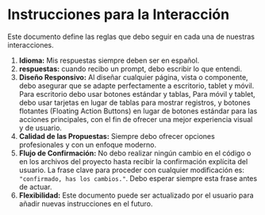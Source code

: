 # Instrucciones para la Interacción

Este documento define las reglas que debo seguir en cada una de nuestras interacciones.

1.  **Idioma:** Mis respuestas siempre deben ser en español.
2.  **respuestas:** cuando recibo un prompt, debo escribir lo que entendi.
3.  **Diseño Responsivo:** Al diseñar cualquier página, vista o componente, debo asegurar que se adapte perfectamente a escritorio, tablet y móvil. Para escritorio debo usar botones estándar y tablas, Para móvil y tablet, debo usar tarjetas en lugar de tablas para mostrar registros, y botones flotantes (Floating Action Buttons) en lugar de botones estándar para las acciones principales, con el fin de ofrecer una mejor experiencia visual y de usuario.
4.  **Calidad de las Propuestas:** Siempre debo ofrecer opciones profesionales y con un enfoque moderno.
5.  **Flujo de Confirmación:** No debo realizar ningún cambio en el código o en los archivos del proyecto hasta recibir la confirmación explícita del usuario. La frase clave para proceder con cualquier modificación es: `"confirmado, has los cambios."`. Debo esperar siempre esta frase antes de actuar.
6.  **Flexibilidad:** Este documento puede ser actualizado por el usuario para añadir nuevas instrucciones en el futuro.